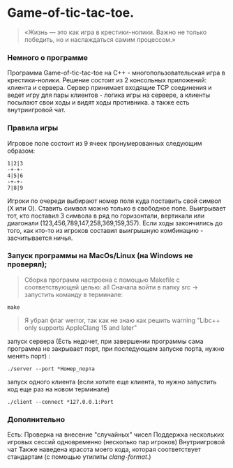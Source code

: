 # Game-of-tic-tac-toe.

> «Жизнь — это как игра в крестики-нолики. Важно не только победить, но и наслаждаться самим процессом.»

### Немного о программе

Программа Game-of-tic-tac-toe на C++ - многопользовательская игра в крестики-нолики.
Решение состоит из 2 консольных приложений: клиента и сервера. Сервер принимает входящие TCP соединения и ведет игру для пары
клиентов - логика игры на сервере, а клиенты посылают свои ходы и видят ходы противника. а также есть внутриигровой чат.

### Правила игры
Игровое поле состоит из 9 ячеек пронумерованных следующим образом:
```
1|2|3
-+-+-
4|5|6
-+-+-
7|8|9
```

Игроки по очереди выбирают номер поля куда поставить свой символ (X или O).
Ставить символ можно только в свободное поле.
Выигрывает тот, кто поставил 3 символа в ряд по горизонтали, вертикали или диагонали (123,456,789,147,258,369,159,357).
Если ходы закончились до того, как кто-то из игроков составил выигрышную комбинацию - засчитывается ничья.


### Запуск программы на MacOs/Linux (на Windows не проверял);

> Сборка программ  настроена с помощью Makefile с соответствующей целью: all
Сначала войти в папку src -> запустить команду в терминале:
```
make
```
> Я убрал флаг werror, так как не знаю как решить warning "Libc++ only supports AppleClang 15 and later"

запуск сервера (Есть недочет, при завершении программы сама программа не закрывает порт, при последующем запуске порта, нужно менять порт) :
```
./server --port *Номер_порта
```


запуск одного клиента (если хотите еще клиента, то нужно запустить код еще раз на новом терминале)
```
./client --connect *127.0.0.1:Port
```

### Дополнительно

Есть:
Проверка на внесение "случайных" чисел
Поддержка нескольких игровых сессий одновременно (несколько пар игроков)
Внутриигровой чат
Также наведена красота моего кода, которая соответствует стандартам (с помощью утилиты _clang-format_.)

